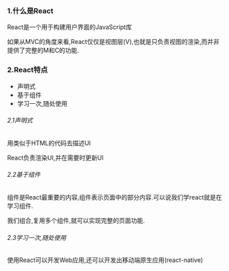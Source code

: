 ### 1.什么是React

React是一个用于构建用户界面的JavaScript库

如果从MVC的角度来看,React仅仅是视图层(V),也就是只负责视图的渲染,而并非提供了完整的M和C的功能.

### 2.React特点

* 声明式
* 基于组件
* 学习一次,随处使用

###### 2.1声明式

用类似于HTML的代码去描述UI

React负责渲染UI,并在需要时更新UI

###### 2.2基于组件

组件是React最重要的内容,组件表示页面中的部分内容.可以说我们学react就是在学习组件.

我们组合,复用多个组件,就可以实现完整的页面功能.

###### 2.3学习一次,随处使用

使用React可以开发Web应用,还可以开发出移动端原生应用(react-native)
